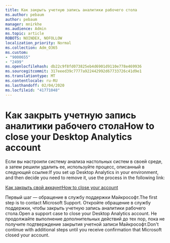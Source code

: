 ```yaml
---
title: Как закрыть учетную запись аналитики рабочего стола
ms.author: pebaum
author: pebaum
manager: mnirkhe
ms.audience: Admin
ms.topic: article
ROBOTS: NOINDEX, NOFOLLOW
localization_priority: Normal
ms.collection: Adm_O365
ms.custom:
- "9000655"
- "2499"
ms.openlocfilehash: db22c9f8fd073825eb4d6901d9110e778e469936
ms.sourcegitcommit: 317eeed39c7777a922442992d67733726c41d9e1
ms.translationtype: MT
ms.contentlocale: ru-RU
ms.lasthandoff: 02/04/2020
ms.locfileid: "41771048"
---
```

# <a name="how-to-close-your-desktop-analytics-account"></a><span data-ttu-id="ecdae-102">Как закрыть учетную запись аналитики рабочего стола</span><span class="sxs-lookup"><span data-stu-id="ecdae-102">How to close your Desktop Analytics account</span></span>

<span data-ttu-id="ecdae-103">Если вы настроили систему анализа настольных систем в своей среде, а затем решили удалить ее, используйте процесс, описанный в следующей ссылке:</span><span class="sxs-lookup"><span data-stu-id="ecdae-103">If you set up Desktop Analytics in your environment, and then decide you need to remove it, use the process in the following link:</span></span>

[<span data-ttu-id="ecdae-104">Как закрыть свой аккаунт</span><span class="sxs-lookup"><span data-stu-id="ecdae-104">How to close your account</span></span>](https://docs.microsoft.com/configmgr/desktop-analytics/account-close)

<span data-ttu-id="ecdae-105">Первый шаг — обращение в службу поддержки Майкрософт.</span><span class="sxs-lookup"><span data-stu-id="ecdae-105">The first step is to contact Microsoft Support.</span></span> <span data-ttu-id="ecdae-106">Откройте обращение в службу поддержки, чтобы закрыть учетную запись аналитики рабочего стола.</span><span class="sxs-lookup"><span data-stu-id="ecdae-106">Open a support case to close your Desktop Analytics account.</span></span> <span data-ttu-id="ecdae-107">Не продолжайте выполнение дополнительных действий до тех пор, пока не получите подтверждение закрытия учетной записи Майкрософт.</span><span class="sxs-lookup"><span data-stu-id="ecdae-107">Don't continue with additional steps until you receive confirmation that Microsoft closed your account.</span></span>